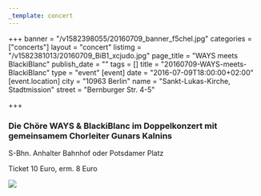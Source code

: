 ```yaml
---
_template: concert
---
```



+++
banner = "/v1582398055/20160709_banner_f5chel.jpg"
categories = ["concerts"]
layout = "concert"
listimg = "/v1582381013/20160709_BiB1_xcjudo.jpg"
page_title = "WAYS meets BlackiBlanc"
publish_date = ""
tags = []
title = "20160709-WAYS-meets-BlackiBlanc"
type = "event"
[event]
date = "2016-07-09T18:00:00+02:00"
[event.location]
city = "10963 Berlin"
name = "Sankt-Lukas-Kirche, Stadtmission"
street = "Bernburger Str. 4-5"

+++
### Die Chöre **WAYS** & **BlackiBlanc** im Doppelkonzert mit gemeinsamem Chorleiter **Gunars Kalnins**

S-Bhn. Anhalter Bahnhof oder Potsdamer Platz

Ticket 10 Euro, erm. 8 Euro

![](https://res.cloudinary.com/ways-choir/image/upload/v1582398080/20160709_onstage_cw4kb2.jpg)
